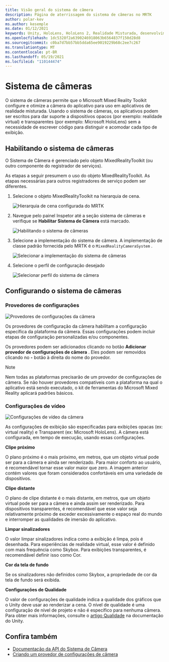```yaml
---
title: Visão geral do sistema de câmera
description: Página de aterrissagem do sistema de câmeras no MRTK
author: polar-kev
ms.author: kesemple
ms.date: 01/12/2021
keywords: Unity, HoloLens, HoloLens 2, Realidade Misturada, desenvolvimento, MRTK, Câmera,
ms.openlocfilehash: 1dc5328f2a6390246918063b6564837f150d28d8
ms.sourcegitcommit: c0ba7d7bb57bb5dda65ee9019229b68c2ee7c267
ms.translationtype: MT
ms.contentlocale: pt-BR
ms.lasthandoff: 05/19/2021
ms.locfileid: "110144474"
---
```

# <a name="camera-system"></a>Sistema de câmeras

O sistema de câmeras permite que o Microsoft Mixed Reality Toolkit configure e otimize a câmera do aplicativo para uso em aplicativos de realidade misturada. Usando o sistema de câmeras, os aplicativos podem ser escritos para dar suporte a dispositivos opacos (por exemplo: realidade virtual) e transparentes (por exemplo: Microsoft HoloLens) sem a necessidade de escrever código para distinguir e acomodar cada tipo de exibição.

## <a name="enabling-the-camera-system"></a>Habilitando o sistema de câmeras

O Sistema de Câmera é gerenciado pelo objeto MixedRealityToolkit (ou outro componente do registrador de serviços).

As etapas a seguir presumem o uso do objeto MixedRealityToolkit. As etapas necessárias para outros registradores de serviço podem ser diferentes.

1. Selecione o objeto MixedRealityToolkit na hierarquia de cena.

    ![Hierarquia de cena configurada do MRTK](../images/MRTK_ConfiguredHierarchy.png)

2. Navegue pelo painel Inspetor até a seção sistema de câmeras e verifique se **Habilitar Sistema de Câmera** está marcado.

    ![Habilitando o sistema de câmeras](../images/camera-system/EnableCameraSystem.png)

3. Selecione a implementação do sistema de câmera. A implementação de classe padrão fornecida pelo MRTK é o `MixedRealityCameraSystem` .

    ![Selecionar a implementação do sistema de câmeras](../images/camera-system/SelectCameraSystemType.png)

4. Selecione o perfil de configuração desejado

    ![Selecionar perfil do sistema de câmera](../images/camera-system/SelectCameraProfile.png)

## <a name="configuring-the-camera-system"></a>Configurando o sistema de câmeras

### <a name="settings-providers"></a>Provedores de configurações

![Provedores de configurações da câmera](../images/camera-system/CameraSettingsProviders.png)

Os provedores de configuração da câmera habilitam a configuração específica da plataforma da câmera. Essas configurações podem incluir etapas de configuração personalizadas e/ou componentes.

Os provedores podem ser adicionados clicando no botão **Adicionar provedor de configurações de câmera** . Eles podem ser removidos clicando no **-** botão à direita do nome do provedor.

> [!Note]
> Nem todas as plataformas precisarão de um provedor de configurações de câmera. Se não houver provedores compatíveis com a plataforma na qual o aplicativo está sendo executado, o kit de ferramentas do Microsoft Mixed Reality aplicará padrões básicos.

### <a name="display-settings"></a>Configurações de vídeo

![Configurações de vídeo da câmera](../images/camera-system/CameraDisplaySettings.png)

As configurações de exibição são especificadas para exibições opacas (ex: virtual reality) e Transparent (ex: Microsoft HoloLens). A câmera está configurada, em tempo de execução, usando essas configurações.

**Clipe próximo**

O plano próximo é o mais próximo, em metros, que um objeto virtual pode ser para a câmera e ainda ser renderizado. Para maior conforto ao usuário, é recomendável tornar esse valor maior que zero. A imagem anterior contém valores que foram considerados confortáveis em uma variedade de dispositivos.

**Clipe distante**

O plano de clipe distante é o mais distante, em metros, que um objeto virtual pode ser para a câmera e ainda assim ser renderizado. Para dispositivos transparentes, é recomendável que esse valor seja relativamente próximo de exceder excessivamente o espaço real do mundo e interromper as qualidades de imersão do aplicativo.

**Limpar sinalizadores**

O valor limpar sinalizadores indica como a exibição é limpa, pois é desenhada. Para experiências de realidade virtual, esse valor é definido com mais frequência como Skybox. Para exibições transparentes, é recomendável definir isso como Cor.

**Cor da tela de fundo**

Se os sinalizadores não definidos como Skybox, a propriedade de cor da tela de fundo será exibida.

**Configurações de Qualidade**

O valor de configurações de qualidade indica a qualidade dos gráficos que o Unity deve usar ao renderizar a cena. O nível de qualidade é uma configuração de nível de projeto e não é específico para nenhuma câmera. Para obter mais informações, consulte o [artigo Qualidade](https://docs.unity3d.com/Manual/class-QualitySettings.html) na documentação do Unity.

## <a name="see-also"></a>Confira também

- [Documentação da API do Sistema de Câmera](xref:Microsoft.MixedReality.Toolkit.CameraSystem)
- [Criando um provedor de configurações de câmera](create-settings-provider.md)
